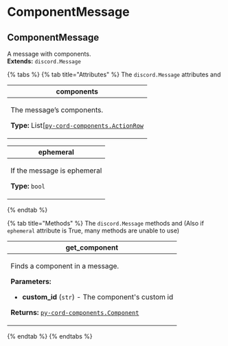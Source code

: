 # ComponentMessage

## ComponentMessage

A message with components.\
**Extends:** `discord.Message`

{% tabs %}
{% tab title="Attributes" %}
The `discord.Message` attributes and

| components                                                                                                                                                                                                                                                                                                             |
| ---------------------------------------------------------------------------------------------------------------------------------------------------------------------------------------------------------------------------------------------------------------------------------------------------------------------- |
| <p>The message’s components.</p><p></p><p><strong>Type:</strong> List[<a href="component/pets.md"><code>py-cord-components.ActionRow</code></a> | <a href="componentmessage.md"><code>py-cord-components.Component</code></a> | List[<a href="componentmessage.md"><code>py-cord-components.Component</code></a>]]</p> |

| ephemeral                                                                                |
| ---------------------------------------------------------------------------------------- |
| <p>If the message is ephemeral</p><p></p><p><strong>Type:</strong> <code>bool</code></p> |
{% endtab %}

{% tab title="Methods" %}
The `discord.Message` methods and (Also if `ephemeral` attribute is True, many methods are unable to use)

| get\_component                                                                                                                                                                                                                                                                           |
| ---------------------------------------------------------------------------------------------------------------------------------------------------------------------------------------------------------------------------------------------------------------------------------------- |
| <p>Finds a component in a message.<br></p><p><strong>Parameters:</strong></p><ul><li><strong>custom_id</strong> (<code>str</code>) - The component's custom id</li></ul><p><strong>Returns:</strong> <a href="component/"><code>py-cord-components.Component</code></a><code></code></p> |
{% endtab %}
{% endtabs %}
